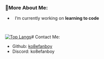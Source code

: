 ### 🧐More About Me:

- &nbsp; I’m currently working on **learning to code**
<br>

[![Top Langs](https://github-readme-stats.vercel.app/api/top-langs/?username=ko8efanboy)](https://github.com/anuraghazra/github-readme-stats)# Contact Me:

- Github: [ko8efanboy](https://github.com/ko8efanboy)
- Discord: ko8efanboy

